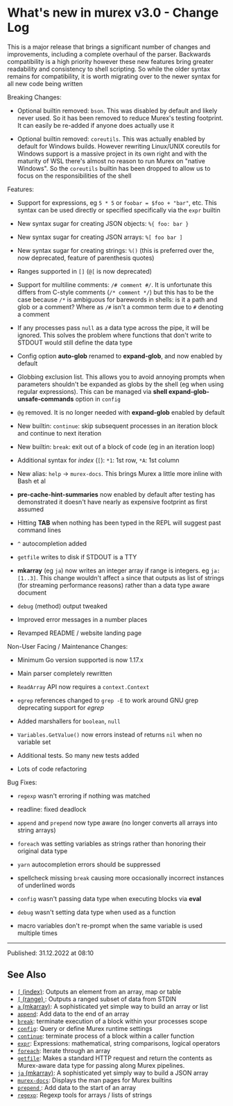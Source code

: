 # What's new in murex v3.0 - Change Log

This is a major release that brings a significant number of changes and improvements, including a complete overhaul of the parser. Backwards compatibility is a high priority however these new features bring greater readability and consistency to shell scripting. So while the older syntax remains for compatibility, it is worth migrating over to the newer syntax for all new code being written

Breaking Changes:

- Optional builtin removed: `bson`. This was disabled by default and likely never used. So it has been removed to reduce Murex's testing footprint. It can easily be re-added if anyone does actually use it

- Optional builtin removed: `coreutils`. This was actually enabled by default for Windows builds. However rewriting Linux/UNIX coreutils for Windows support is a massive project in its own right and with the maturity of WSL there's almost no reason to run Murex on "native Windows". So the `coreutils` builtin has been dropped to allow us to focus on the responsibilities of the shell

Features:

- Support for expressions, eg `5 * 5` or `foobar = $foo + "bar"`, etc. This syntax can be used directly or specified specifically via the `expr` builtin

- New syntax sugar for creating JSON objects: `%{ foo: bar }`

- New syntax sugar for creating JSON arrays: `%[ foo bar ]`

- New syntax sugar for creating strings: `%()` (this is preferred over the, now deprecated, feature of parenthesis quotes)

- Ranges supported in `[]` (`@[` is now deprecated)

- Support for multiline comments: `/# comment #/`. It is unfortunate this differs from C-style comments (`/* comment */`) but this has to be the case because `/*` is ambiguous for barewords in shells: is it a path and glob or a comment? Where as `/#` isn't a common term due to `#` denoting a comment

- If any processes pass `null` as a data type across the pipe, it will be ignored. This solves the problem where functions that don't write to STDOUT would still define the data type

- Config option **auto-glob** renamed to **expand-glob**, and now enabled by default

- Globbing exclusion list. This allows you to avoid annoying prompts when parameters shouldn't be expanded as globs by the shell (eg when using regular expressions). This can be managed via **shell expand-glob-unsafe-commands** option in `config`

- `@g` removed. It is no longer needed with **expand-glob** enabled by default

- New builtin: `continue`: skip subsequent processes in an iteration block and continue to next iteration

- New builtin: `break`: exit out of a block of code (eg in an iteration loop)

- Additional syntax for _index_ (`[`): `*1`: 1st row, `*A`: 1st column

- New alias: `help` -> `murex-docs`. This brings Murex a little more inline with Bash et al

- **pre-cache-hint-summaries** now enabled by default after testing has demonstrated it doesn't have nearly as expensive footprint as first assumed

- Hitting **TAB** when nothing has been typed in the REPL will suggest past command lines

- `^` autocompletion added

- `getfile` writes to disk if STDOUT is a TTY

- **mkarray** (eg `ja`) now writes an integer array if range is integers. eg `ja: [1..3]`. This change wouldn't affect `a` since that outputs as list of strings (for streaming performance reasons) rather than a data type aware document

- `debug` (method) output tweaked

- Improved error messages in a number places

- Revamped README / website landing page

Non-User Facing / Maintenance Changes:

- Minimum Go version supported is now 1.17.x

- Main parser completely rewritten

- `ReadArray` API now requires a `context.Context`

- `egrep` references changed to `grep -E` to work around GNU grep deprecating support for _egrep_

- Added marshallers for `boolean`, `null`

- `Variables.GetValue()` now errors instead of returns `nil` when no variable set

- Additional tests. So many new tests added

- Lots of code refactoring

Bug Fixes:

- `regexp` wasn't erroring if nothing was matched

- readline: fixed deadlock

- `append` and `prepend` now type aware (no longer converts all arrays into string arrays)

- `foreach` was setting variables as strings rather than honoring their original data type

- `yarn` autocompletion errors should be suppressed

- spellcheck missing `break` causing more occasionally incorrect instances of underlined words

- `config` wasn't passing data type when executing blocks via **eval**

- `debug` wasn't setting data type when used as a function

- macro variables don't re-prompt when the same variable is used multiple times

<hr>

Published: 31.12.2022 at 08:10

## See Also

- [`[` (index)](/commands/index2.md):
  Outputs an element from an array, map or table
- [`[` (range) ](/commands/range.md):
  Outputs a ranged subset of data from STDIN
- [`a` (mkarray)](/commands/a.md):
  A sophisticated yet simple way to build an array or list
- [`append`](/commands/append.md):
  Add data to the end of an array
- [`break`](/commands/break.md):
  terminate execution of a block within your processes scope
- [`config`](/commands/config.md):
  Query or define Murex runtime settings
- [`continue`](/commands/continue.md):
  terminate process of a block within a caller function
- [`expr`](/commands/expr.md):
  Expressions: mathematical, string comparisons, logical operators
- [`foreach`](/commands/foreach.md):
  Iterate through an array
- [`getfile`](/commands/getfile.md):
  Makes a standard HTTP request and return the contents as Murex-aware data type for passing along Murex pipelines.
- [`ja` (mkarray)](/commands/ja.md):
  A sophisticated yet simply way to build a JSON array
- [`murex-docs`](/commands/murex-docs.md):
  Displays the man pages for Murex builtins
- [`prepend` ](/commands/prepend.md):
  Add data to the start of an array
- [`regexp`](/commands/regexp.md):
  Regexp tools for arrays / lists of strings
